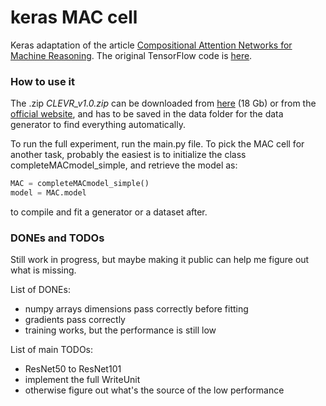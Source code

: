 # keras MAC cell

Keras adaptation of the article [Compositional Attention Networks for Machine Reasoning](https://arxiv.org/pdf/1803.03067.pdf). The original TensorFlow code is [here](https://github.com/stanfordnlp/mac-network).

### How to use it

The .zip *CLEVR_v1.0.zip* can be downloaded from [here](https://s3-us-west-1.amazonaws.com/clevr/CLEVR_v1.0.zip) (18 Gb) or from the [official website](https://cs.stanford.edu/people/jcjohns/clevr/), and has to be saved in the data folder for the data generator to find everything automatically.

To run the full experiment, run the main.py file. To pick the MAC cell for another task, probably the easiest is to initialize the class completeMACmodel_simple, and retrieve the model as:

``` python
MAC = completeMACmodel_simple()
model = MAC.model
```

to compile and fit a generator or a dataset after.

### DONEs and TODOs

Still work in progress, but maybe making it public can help me figure out what is missing.

List of DONEs:
- numpy arrays dimensions pass correctly before fitting
- gradients pass correctly
- training works, but the performance is still low

List of main TODOs:
- ResNet50 to ResNet101
- implement the full WriteUnit
- otherwise figure out what's the source of the low performance
